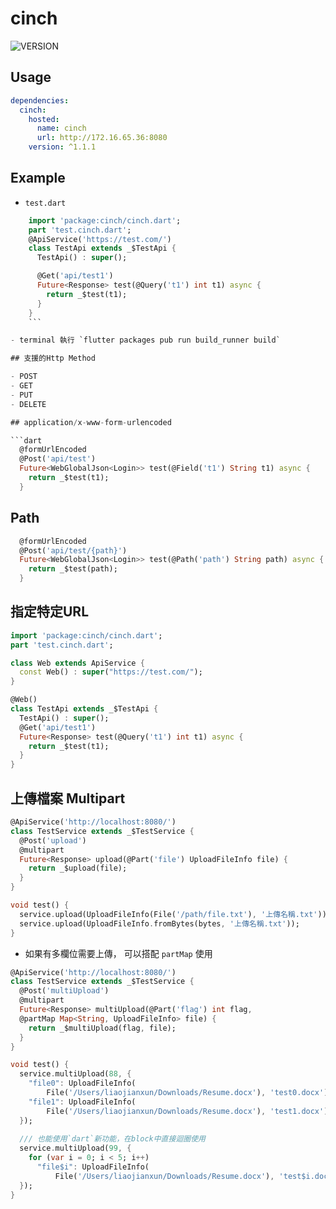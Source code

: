 # cinch

![VERSION](https://img.shields.io/badge/Version-1.1.1-blue.svg)

## Usage

```yaml
dependencies:
  cinch:
    hosted:
      name: cinch
      url: http://172.16.65.36:8080
    version: ^1.1.1
```

## Example

- `test.dart`

```dart
    import 'package:cinch/cinch.dart';
    part 'test.cinch.dart';
    @ApiService('https://test.com/')
    class TestApi extends _$TestApi {
      TestApi() : super();

      @Get('api/test1')
      Future<Response> test(@Query('t1') int t1) async {
        return _$test(t1);
      }
    }
    ```

- terminal 執行 `flutter packages pub run build_runner build`

## 支援的Http Method

- POST
- GET
- PUT
- DELETE

## application/x-www-form-urlencoded

```dart
  @formUrlEncoded
  @Post('api/test')
  Future<WebGlobalJson<Login>> test(@Field('t1') String t1) async {
    return _$test(t1);
  }
```

## Path

```dart
  @formUrlEncoded
  @Post('api/test/{path}')
  Future<WebGlobalJson<Login>> test(@Path('path') String path) async {
    return _$test(path);
  }
```

## 指定特定URL

```dart
import 'package:cinch/cinch.dart';
part 'test.cinch.dart';

class Web extends ApiService {
  const Web() : super("https://test.com/");
}

@Web()
class TestApi extends _$TestApi {
  TestApi() : super();
  @Get('api/test1')
  Future<Response> test(@Query('t1') int t1) async {
    return _$test(t1);
  }
}
```

## 上傳檔案 Multipart

```dart
@ApiService('http://localhost:8080/')
class TestService extends _$TestService {
  @Post('upload')
  @multipart
  Future<Response> upload(@Part('file') UploadFileInfo file) {
    return _$upload(file);
  }
}

void test() {
  service.upload(UploadFileInfo(File('/path/file.txt'), '上傳名稱.txt'));
  service.upload(UploadFileInfo.fromBytes(bytes, '上傳名稱.txt'));
}
```

- 如果有多欄位需要上傳， 可以搭配 `partMap` 使用

```dart
@ApiService('http://localhost:8080/')
class TestService extends _$TestService {
  @Post('multiUpload')
  @multipart
  Future<Response> multiUpload(@Part('flag') int flag,
  @partMap Map<String, UploadFileInfo> file) {
    return _$multiUpload(flag, file);
  }
}

void test() {
  service.multiUpload(88, {
    "file0": UploadFileInfo(
        File('/Users/liaojianxun/Downloads/Resume.docx'), 'test0.docx'),
    "file1": UploadFileInfo(
        File('/Users/liaojianxun/Downloads/Resume.docx'), 'test1.docx')
  });
  
  /// 也能使用`dart`新功能，在block中直接迴圈使用
  service.multiUpload(99, {
    for (var i = 0; i < 5; i++)
      "file$i": UploadFileInfo(
          File('/Users/liaojianxun/Downloads/Resume.docx'), 'test$i.docx'),
  });
}
```
